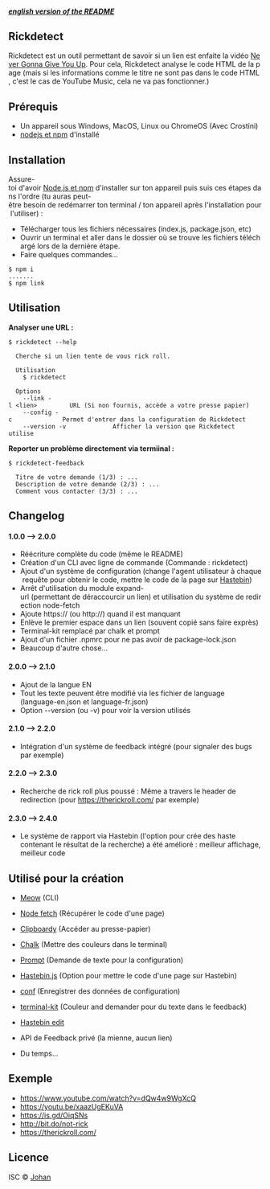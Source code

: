 ##### [english version of the README](/README-EN.md)

## Rickdetect

Rickdetect est un outil permettant de savoir si un lien est enfaite la vidéo [Never Gonna Give You Up](https://www.youtube.com/watch?v=dQw4w9WgXcQ). Pour cela, Rickdetect analyse le code HTML de la page (mais si les informations comme le titre ne sont pas dans le code HTML, c'est le cas de YouTube Music, cela ne va pas fonctionner.)


## Prérequis

* Un appareil sous Windows, MacOS, Linux ou ChromeOS (Avec Crostini)
* [nodejs et npm](https://nodejs.org) d'installé


## Installation

Assure-toi d'avoir [Node.js et npm](https://nodejs.org) d'installer sur ton appareil puis suis ces étapes dans l'ordre (tu auras peut-être besoin de redémarrer ton terminal / ton appareil après l'installation pour l'utiliser) :

* Télécharger tous les fichiers nécessaires (index.js, package.json, etc)
* Ouvrir un terminal et aller dans le dossier où se trouve les fichiers téléchargé lors de la dernière étape.
* Faire quelques commandes...
```
$ npm i
.......
$ npm link
```


## Utilisation

**Analyser une URL :**
```
$ rickdetect --help

  Cherche si un lien tente de vous rick roll.

  Utilisation
    $ rickdetect

  Options
    --link -l <lien>         URL (Si non fournis, accède a votre presse papier)
    --config -c              Permet d'entrer dans la configuration de Rickdetect
    --version -v             Afficher la version que Rickdetect utilise
```

**Reporter un problème directement via termiinal :**
```
$ rickdetect-feedback

  Titre de votre demande (1/3) : ...
  Description de votre demande (2/3) : ...
  Comment vous contacter (3/3) : ...
```


## Changelog

#### 1.0.0 --> 2.0.0
* Réécriture complète du code (même le README)
* Création d'un CLI avec ligne de commande (Commande : rickdetect)
* Ajout d'un système de configuration (change l'agent utilisateur à chaque requête pour obtenir le code, mettre le code de la page sur [Hastebin](https://hasteb.herokuapp.com))
* Arrêt d'utilisation du module expand-url (permettant de déraccourcir un lien) et utilisation du système de redirection node-fetch
* Ajoute https:// (ou http://) quand il est manquant
* Enlève le premier espace dans un lien (souvent copié sans faire exprès)
* Terminal-kit remplacé par chalk et prompt
* Ajout d'un fichier .npmrc pour ne pas avoir de package-lock.json
* Beaucoup d'autre chose...

#### 2.0.0 --> 2.1.0
* Ajout de la langue EN
* Tout les texte peuvent être modifié via les fichier de language (language-en.json et language-fr.json)
* Option --version (ou -v) pour voir la version utilisés

#### 2.1.0 --> 2.2.0
* Intégration d'un système de feedback intégré (pour signaler des bugs par exemple)

#### 2.2.0 --> 2.3.0
* Recherche de rick roll plus poussé : Même a travers le header de redirection (pour https://therickroll.com/ par exemple)

#### 2.3.0 --> 2.4.0
* Le système de rapport via Hastebin (l'option pour crée des haste contenant le résultat de la recherche) a été amélioré : meilleur affichage, meilleur code


## Utilisé pour la création

* [Meow](https://www.npmjs.com/package/meow) (CLI)
* [Node fetch](https://www.npmjs.com/package/node-fetch) (Récupérer le code d'une page)
* [Clipboardy](https://www.npmjs.com/package/clipboardy) (Accéder au presse-papier)
* [Chalk](https://www.npmjs.com/package/chalk) (Mettre des couleurs dans le terminal)
* [Prompt](https://www.npmjs.com/package/prompt) (Demande de texte pour la configuration)
* [Hastebin.js](https://www.npmjs.com/package/hastebin.js) (Option pour mettre le code d'une page sur Hastebin)
* [conf](https://www.npmjs.com/package/conf) (Enregistrer des données de configuration)
* [terminal-kit](https://www.npmjs.com/package/terminal-kit) (Couleur and demander pour du texte dans le feedback)

* [Hastebin edit](https://hasteb.herokuapp.com)
* API de Feedback privé (la mienne, aucun lien)
* Du temps...


## Exemple

* https://www.youtube.com/watch?v=dQw4w9WgXcQ
* https://youtu.be/xaazUgEKuVA
* https://is.gd/OiqSNs
* http://bit.do/not-rick
* https://therickroll.com/


## Licence

ISC © [Johan](https://johan-perso.glitch.me)
